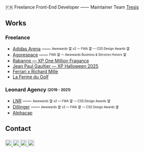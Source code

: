 <br clear="both">

<p align="left">🇫🇷 Freelance Front-End Developer —— Maintainer Team <a href="https://github.com/Tresjs" target="_blank">Tresjs</a></p>
<p align="left"></p>


<h2 align="left">Works</h2>

<h3 align="left">Freelance</h3>

- [Adidas Arena](https://www.adidasarena.com/) —— <sub><sup>Awwwards 🏆 x2 — FWA 🏆 — CSS Design Awards 🏆</sup></sub>
- [Agorespace](https://www.agorespace.com/en-us/) —— <sub><sup>FWA 🏆 — Awwwards Business & Services Honors 🏆</sup></sub>
- [Rabanne — XP One Million Fragance](https://www.rabanne.com/us/en_US/xponemillion)
- [Jean Paul Gaultier — XP Halloween 2025](https://www.jeanpaulgaultier.com/uk/en/gaultier-halloween)
- [Ferrari x Richard Mille](https://ferrari.richardmille.com/en/)
- [La Ferme du Golf](https://fermedugolf.com/)


<h3 align="left">Leonard Agency <sub><sup>(2019 - 2021)</sup></sub></h3>

- [LNR](https://www.lnr.agency/) —— <sub><sup>Awwwards 🏆 x2 — FWA 🏆 — CSS Design Awards 🏆</sup></sub>
- [Dillinger](https://dillinger.tv/) —— <sub><sup>Awwwards 🏆 x2 — FWA 🏆 — CSS Design Awards 🏆</sup></sub>
- [Alphacap](https://www.alphacap.fr/)

<h2 align="left">Contact</h2>

###

<div align="left">
  <a href="https://twitter.com/dammontastier" target="_blank">
    <img src="https://img.shields.io/static/v1?message=Twitter&logo=twitter&label=&color=1DA1F2&logoColor=white&labelColor=&style=for-the-badge" height="20" alt="twitter logo"  />
  </a>
  <a href="https://www.linkedin.com/in/damien-montastier-ab8798133/" target="_blank">
    <img src="https://img.shields.io/static/v1?message=LinkedIn&logo=linkedin&label=&color=0077B5&logoColor=white&labelColor=&style=for-the-badge" height="20" alt="linkedin logo"  />
  </a>
  <a href="mailto:montastier.damien@gmail.com" target="_blank">
    <img src="https://img.shields.io/static/v1?message=Gmail&logo=gmail&label=&color=D14836&logoColor=white&labelColor=&style=for-the-badge" height="20" alt="gmail logo"  />
  </a>
  <a href="https://codepen.io/damienmontastier" target="_blank">
    <img src="https://img.shields.io/static/v1?message=Codepen&logo=codepen&label=&color=000000&logoColor=white&labelColor=&style=for-the-badge" height="20" alt="codepen logo"  />
  </a>
</div>

###

